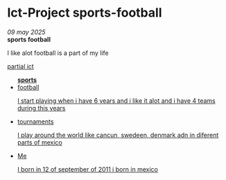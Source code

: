 #  Ict-Project sports-football
<html lang="en">
  <head>
    <meta charset="UTF-8" />
    <meta name="viewport" content="width=device-width" />
    <!--
      Need a visual blank slate?
      Remove all code in `styles.css`!
    -->
    <link rel="stylesheet" href="styles.css" />
  </head>
  <body>
    <i> 09 may 2025 </i>
    <br> 
    <strong> sports football </strong>
    <br>
    <p> I like alot football is a part of my life  </p>
    <a href=""> partial ict
    <ul>
    <strong>  sports  </strong>
      <li> football </li>
      <p> I start playing when i have 6 years and i like it alot and i have 4 teams during this years </p>
      <li> tournaments </li>
      <p> I play around the world like cancun, swedeen, denmark adn in diferent parts of mexico  </p>
      <li> Me </li>
      <p>  I born in 12 of september of 2011 i born in mexico </p>
      

